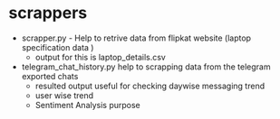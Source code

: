 # scrappers

- scrapper.py - Help to retrive data from flipkat website (laptop specification data )
     -  output for this is laptop_details.csv
- telegram_chat_history.py help to scrapping data from the telegram exported chats 
     -   resulted output useful for checking daywise messaging trend
     -   user wise trend 
     -   Sentiment Analysis purpose
   
